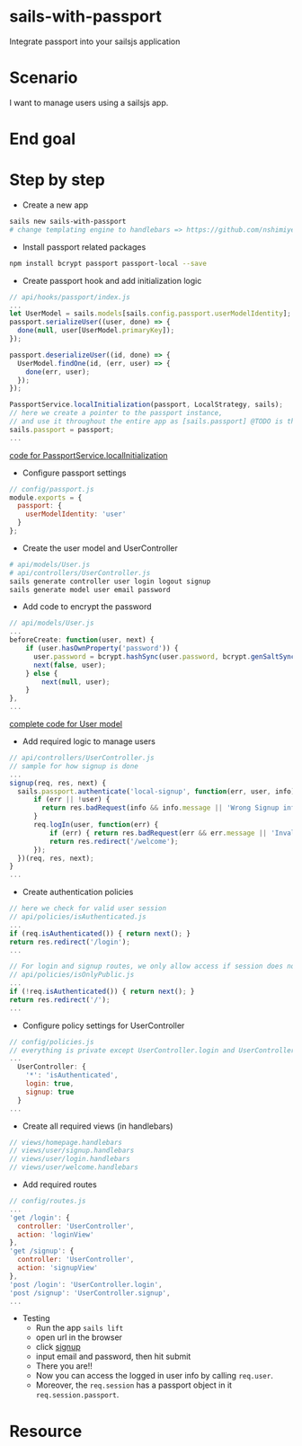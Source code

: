 <!--
@Author: mars
@Date:   2016-12-07T14:19:33-05:00
@Last modified by:   mars
@Last modified time: 2016-12-08T17:10:34-05:00
-->



# sails-with-passport
Integrate passport into your sailsjs application

# Scenario
I want to manage users using a sailsjs app.

# End goal
<!-- should be a screenshot i guess -->


# Step by step

* Create a new app
```sh
sails new sails-with-passport
# change templating engine to handlebars => https://github.com/nshimiye/sailsjs-handlebars-app/blob/master/README.md
```

* Install passport related packages
```sh
npm install bcrypt passport passport-local --save
```

* Create passport hook and add initialization logic
```javascript
// api/hooks/passport/index.js
...
let UserModel = sails.models[sails.config.passport.userModelIdentity];
passport.serializeUser((user, done) => {
  done(null, user[UserModel.primaryKey]);
});

passport.deserializeUser((id, done) => {
  UserModel.findOne(id, (err, user) => {
    done(err, user);
  });
});

PassportService.localInitialization(passport, LocalStrategy, sails);
// here we create a pointer to the passport instance,
// and use it throughout the entire app as [sails.passport] @TODO is this necessary?
sails.passport = passport;
...
```
[code for PassportService.localInitialization]()

* Configure passport settings
```javascript
// config/passport.js
module.exports = {
  passport: {
    userModelIdentity: 'user'
  }
};
```

* Create the user model and UserController
```sh
# api/models/User.js
# api/controllers/UserController.js
sails generate controller user login logout signup
sails generate model user email password
```

* Add code to encrypt the password
```javascript
// api/models/User.js
...
beforeCreate: function(user, next) {
    if (user.hasOwnProperty('password')) {
      user.password = bcrypt.hashSync(user.password, bcrypt.genSaltSync(10));
      next(false, user);
    } else {
        next(null, user);
    }
},
...
```
[complete code for User model]()

* Add required logic to manage users
```javascript
// api/controllers/UserController.js
// sample for how signup is done
...
signup(req, res, next) {
  sails.passport.authenticate('local-signup', function(err, user, info) {
      if (err || !user) {
        return res.badRequest(info && info.message || 'Wrong Signup information');
      }
      req.logIn(user, function(err) {
          if (err) { return res.badRequest(err && err.message || 'Invalid username/password combination.'); }
          return res.redirect('/welcome');
      });
  })(req, res, next);
}
...
```

* Create authentication policies
```javascript
// here we check for valid user session
// api/policies/isAuthenticated.js
...
if (req.isAuthenticated()) { return next(); }
return res.redirect('/login');
...
```
```javascript
// For login and signup routes, we only allow access if session does not exist
// api/policies/isOnlyPublic.js
...
if (!req.isAuthenticated()) { return next(); }
return res.redirect('/');
...
```

* Configure policy settings for UserController
```javascript
// config/policies.js
// everything is private except UserController.login and UserController.signup
...
  UserController: {
    '*': 'isAuthenticated',
    login: true,
    signup: true
  }
...
```

* Create all required views (in handlebars)
```javascript
// views/homepage.handlebars
// views/user/signup.handlebars
// views/user/login.handlebars
// views/user/welcome.handlebars
```

* Add required routes
```javascript
// config/routes.js
...
'get /login': {
  controller: 'UserController',
  action: 'loginView'
},
'get /signup': {
  controller: 'UserController',
  action: 'signupView'
},
'post /login': 'UserController.login',
'post /signup': 'UserController.signup',
...
```

* Testing
  * Run the app `sails lift`
  * open url []() in the browser
  * click [signup]()
  * input email and password, then hit submit
  * There you are!!
  * Now you can access the logged in user info by calling `req.user`.
  * Moreover, the `req.session` has a passport object in it `req.session.passport`.

# Resource
